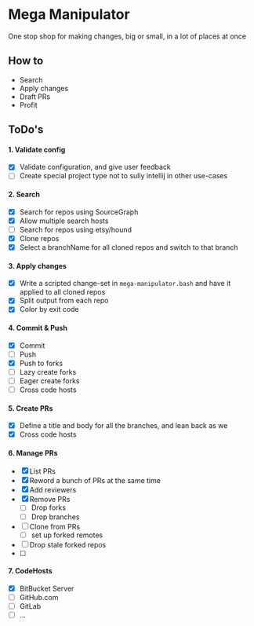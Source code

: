# Mega Manipulator

One stop shop for making changes, big or small, in a lot of places at once

## How to

* Search
* Apply changes
* Draft PRs
* Profit

## ToDo's

#### 1. Validate config

* [x] Validate configuration, and give user feedback
* [ ] Create special project type not to sully intellij in other use-cases

#### 2. Search

* [x] Search for repos using SourceGraph
* [x] Allow multiple search hosts
* [ ] Search for repos using etsy/hound
* [x] Clone repos
* [x] Select a branchName for all cloned repos and switch to that branch

#### 3. Apply changes

* [x] Write a scripted change-set in `mega-manipulator.bash` and have it applied to all cloned repos
* [x] Split output from each repo
* [x] Color by exit code

#### 4. Commit & Push

* [x] Commit
* [ ] Push
* [x] Push to forks
* [ ] Lazy create forks
* [ ] Eager create forks
* [ ] Cross code hosts

#### 5. Create PRs

* [x] Define a title and body for all the branches, and lean back as we
* [x] Cross code hosts

#### 6. Manage PRs

* [x] List PRs
* [x] Reword a bunch of PRs at the same time
* [x] Add reviewers
* [x] Remove PRs
    * [ ] Drop forks
    * [ ] Drop branches
* [ ] Clone from PRs
    * [ ] set up forked remotes
* [ ] Drop stale forked repos
* [ ] 

#### 7. CodeHosts

* [x] BitBucket Server
* [ ] GitHub.com
* [ ] GitLab
* [ ] ...
